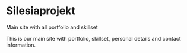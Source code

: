 # Silesiaprojekt
Main site with all portfolio and skillset

This is our main site with portfolio, skillset, personal details and contact information.
